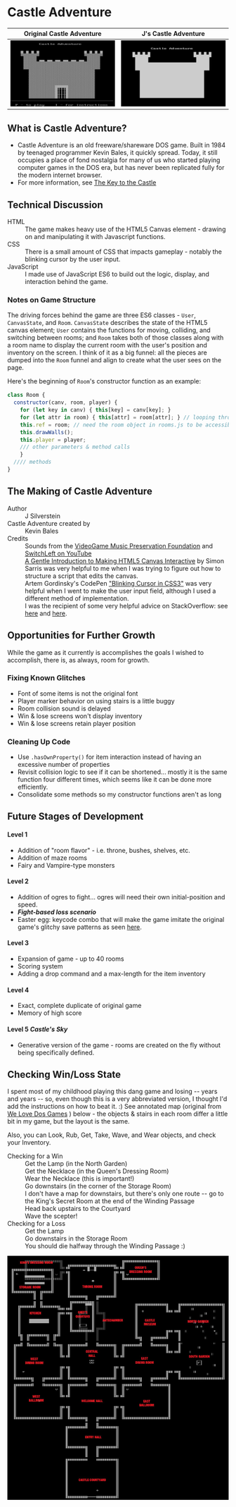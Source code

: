 # Castle Adventure

Original Castle Adventure      |  J's Castle Adventure
:-------------------------:|:-------------------------:
![](assets/castleadventure.png)  |  ![](assets/jscastleadventure.png)

## What is Castle Adventure?
- Castle Adventure is an old freeware/shareware DOS game. Built in 1984 by teenaged programmer Kevin Bales, it quickly spread. Today, it still occupies a place of fond nostalgia for many of us who started playing computer games in the DOS era, but has never been replicated fully for the modern internet browser.
- For more information, see [The Key to the Castle](http://www.thealmightyguru.com/Reviews/CastleAdventure/CA-TheGame.html)


## Technical Discussion
<dl>
<dt>HTML</dt>
<dd>The game makes heavy use of the HTML5 Canvas element - drawing on and manipulating it with Javascript functions.</dd>
<dt>CSS</dt>
<dd>There is a small amount of CSS that impacts gameplay - notably the blinking cursor by the user input.</dd>
<dt>JavaScript</dt>
<dd>I made use of JavaScript ES6 to build out the logic, display, and interaction behind the game.</dd>
</dl>

### Notes on Game Structure

The driving forces behind the game are three ES6 classes - `User`, `CanvasState`, and `Room`. `CanvasState` describes the state of the HTML5 canvas element; `User` contains the functions for moving, colliding, and switching between rooms; and `Room` takes both of those classes along with a room name to display the current room with the user's position and inventory on the screen. I think of it as a big funnel: all the pieces are dumped into the `Room` funnel and align to create what the user sees on the page.

Here's the beginning of `Room`'s constructor function as an example:

```javascript
class Room {
  constructor(canv, room, player) {
    for (let key in canv) { this[key] = canv[key]; }
    for (let attr in room) { this[attr] = room[attr]; } // looping through object passed
    this.ref = room; // need the room object in rooms.js to be accessible by this class and the User class in order to pick up objects
    this.drawWalls();
    this.player = player;
    /// other parameters & method calls
    }
  //// methods
}
```

## The Making of Castle Adventure
<dl>
<dt>Author</dt>
<dd>J Silverstein</dd>
<dt>Castle Adventure created by</dt>
<dd>Kevin Bales</dd>
<dt>Credits</dt>
<dd>Sounds from the <a href="http://www.vgmpf.com/Wiki/index.php?title=Castle_Adventure_%28DOS%29" target="_blank">VideoGame Music Preservation Foundation</a> and <a href="https://www.youtube.com/watch?v=PmiEld3Zw4A" target="_blank">SwitchLeft on YouTube</a></dd>
<dd><a href="http://simonsarris.com/blog/510-making-html5-canvas-useful" target="_blank">A Gentle Introduction to Making HTML5 Canvas Interactive</a> by Simon Sarris was very helpful to me when I was trying to figure out how to structure a script that edits the canvas.</dd>
<dd>Artem Gordinsky's CodePen <a href="http://codepen.io/ArtemGordinsky/pen/GnLBq" target="_blank">"Blinking Cursor in CSS3"</a> was very helpful when I went to make the user input field, although I used a different method of implementation.</dd>
<dd>I was the recipient of some very helpful advice on StackOverflow: see <a href="http://stackoverflow.com/questions/41169190/using-class-methods-to-draw-on-html5-canvas-scope-problems-js-es6" target="_blank">here</a> and <a href="http://stackoverflow.com/questions/41175295/resetting-a-class-parameter-upon-new-instance-of-that-class-js-es6" target="_blank">here</a>.
</dl>

## Opportunities for Further Growth

While the game as it currently is accomplishes the goals I wished to accomplish, there is, as always, room for growth.

### Fixing Known Glitches
- Font of some items is not the original font
- Player marker behavior on using stairs is a little buggy
- Room collision sound is delayed
- Win & lose screens won't display inventory
- Win & lose screens retain player position

### Cleaning Up Code
- Use `.hasOwnProperty()` for item interaction instead of having an excessive number of properties
- Revisit collision logic to see if it can be shortened... mostly it is the same function four different times, which seems like it can be done more efficiently.
- Consolidate some methods so my constructor functions aren't as long

## Future Stages of Development
#### Level 1
- Addition of "room flavor" - i.e. throne, bushes, shelves, etc.
- Addition of maze rooms
- Fairy and Vampire-type monsters

#### Level 2 
- Addition of ogres to fight... ogres will need their own initial-position and speed. 
- ***Fight-based loss scenario***
- Easter egg: keycode combo that will make the game imitate the original game's glitchy save patterns as seen [here](https://youtu.be/5ec6AbA-KSQ?t=7m15s). 

#### Level 3
- Expansion of game - up to 40 rooms
- Scoring system
- Adding a drop command and a max-length for the item inventory 

#### Level 4
- Exact, complete duplicate of original game
- Memory of high score

#### Level 5 _Castle's Sky_
- Generative version of the game - rooms are created on the fly without being specifically defined.

## Checking Win/Loss State
I spent most of my childhood playing this dang game and losing -- years and years -- so, even though this is a very abbreviated version, I thought I'd add the instructions on how to beat it. :) See annotated map (original from [We Love Dos Games](http://www.welovedosgames.net/article/Castle%20Adventure%20by%20Kevin%20Bales%20-%20Maps%20and%20Walkthrough/) ) below - the objects & stairs in each room differ a little bit in my game, but the layout is the same.

Also, you can Look, Rub, Get, Take, Wave, and Wear objects, and check your Inventory.

<dl>
<dt>Checking for a Win</dt>
<dd>Get the Lamp (in the North Garden)</dd>
<dd>Get the Necklace (in the Queen's Dressing Room)</dd>
<dd>Wear the Necklace (this is important!)<dd>
<dd>Go downstairs (in the corner of the Storage Room)<dd>
<dd>I don't have a map for downstairs, but there's only one route -- go to the King's Secret Room at the end of the Winding Passage<dd>
<dd>Head back upstairs to the Courtyard</dd>
<dd>Wave the scepter!</dd>
<dt>Checking for a Loss</dt>
<dd>Get the Lamp</dd>
<dd>Go downstairs in the Storage Room</dd>
<dd>You should die halfway through the Winding Passage :) </dd>
</dl>

![annotated map](assets/annotatedmap.jpg)

